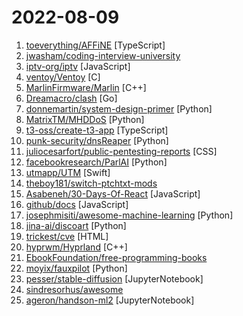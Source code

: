 # 2022-08-09

1. [toeverything/AFFiNE](https://github.com/toeverything/AFFiNE "There can be more than Notion and Miro. Affine is a next-gen knowledge base that brings planning, sorting and creating all together. Privacy first, open-source, customizable and ready to use.") [TypeScript]
2. [jwasham/coding-interview-university](https://github.com/jwasham/coding-interview-university "A complete computer science study plan to become a software engineer.") 
3. [iptv-org/iptv](https://github.com/iptv-org/iptv "Collection of publicly available IPTV channels from all over the world") [JavaScript]
4. [ventoy/Ventoy](https://github.com/ventoy/Ventoy "A new bootable USB solution.") [C]
5. [MarlinFirmware/Marlin](https://github.com/MarlinFirmware/Marlin "Marlin is an optimized firmware for RepRap 3D printers based on the Arduino platform. | Many commercial 3D printers come with Marlin installed. Check with your vendor if you need source code for your specific machine.") [C++]
6. [Dreamacro/clash](https://github.com/Dreamacro/clash "A rule-based tunnel in Go.") [Go]
7. [donnemartin/system-design-primer](https://github.com/donnemartin/system-design-primer "Learn how to design large-scale systems. Prep for the system design interview. Includes Anki flashcards.") [Python]
8. [MatrixTM/MHDDoS](https://github.com/MatrixTM/MHDDoS "Best DDoS Attack Script Python3, (Cyber / DDos) Attack With 56 Methods") [Python]
9. [t3-oss/create-t3-app](https://github.com/t3-oss/create-t3-app "Quickest way to start a new web app with full stack typesafety") [TypeScript]
10. [punk-security/dnsReaper](https://github.com/punk-security/dnsReaper "dnsReaper - subdomain takeover tool for attackers, bug bounty hunters and the blue team!") [Python]
11. [juliocesarfort/public-pentesting-reports](https://github.com/juliocesarfort/public-pentesting-reports "Curated list of public penetration test reports released by several consulting firms and academic security groups") [CSS]
12. [facebookresearch/ParlAI](https://github.com/facebookresearch/ParlAI "A framework for training and evaluating AI models on a variety of openly available dialogue datasets.") [Python]
13. [utmapp/UTM](https://github.com/utmapp/UTM "Virtual machines for iOS and macOS") [Swift]
14. [theboy181/switch-ptchtxt-mods](https://github.com/theboy181/switch-ptchtxt-mods "") 
15. [Asabeneh/30-Days-Of-React](https://github.com/Asabeneh/30-Days-Of-React "30 Days of React challenge is a step by step guide to learn React in 30 days. It requires HTML, CSS, and JavaScript knowledge. You should be comfortable with JavaScript before you start to React. If you are not comfortable with JavaScript check out 30DaysOfJavaScript. This is a continuation of 30 Days Of JS. This challenge may take more than 100…") [JavaScript]
16. [github/docs](https://github.com/github/docs "The open-source repo for docs.github.com") [JavaScript]
17. [josephmisiti/awesome-machine-learning](https://github.com/josephmisiti/awesome-machine-learning "A curated list of awesome Machine Learning frameworks, libraries and software.") [Python]
18. [jina-ai/discoart](https://github.com/jina-ai/discoart "Create Disco Diffusion artworks in one line") [Python]
19. [trickest/cve](https://github.com/trickest/cve "Gather and update all available and newest CVEs with their PoC.") [HTML]
20. [hyprwm/Hyprland](https://github.com/hyprwm/Hyprland "Hyprland is a dynamic tiling Wayland compositor that doesn't sacrifice on its looks.") [C++]
21. [EbookFoundation/free-programming-books](https://github.com/EbookFoundation/free-programming-books "📚 Freely available programming books") 
22. [moyix/fauxpilot](https://github.com/moyix/fauxpilot "FauxPilot - an open-source GitHub Copilot server") [Python]
23. [pesser/stable-diffusion](https://github.com/pesser/stable-diffusion "") [JupyterNotebook]
24. [sindresorhus/awesome](https://github.com/sindresorhus/awesome "😎 Awesome lists about all kinds of interesting topics") 
25. [ageron/handson-ml2](https://github.com/ageron/handson-ml2 "A series of Jupyter notebooks that walk you through the fundamentals of Machine Learning and Deep Learning in Python using Scikit-Learn, Keras and TensorFlow 2.") [JupyterNotebook]
